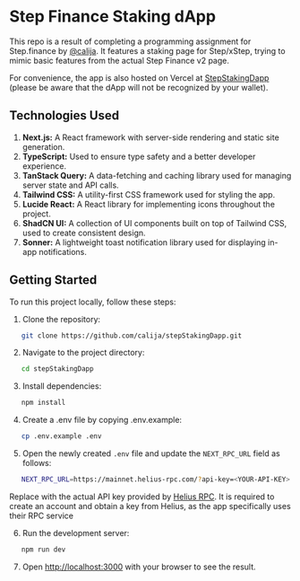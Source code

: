 # Step Finance Staking dApp

This repo is a result of completing a programming assignment for Step.finance by [@calija](https://github.com/calija).
It features a staking page for Step/xStep, trying to mimic basic features from the actual Step Finance v2 page.

For convenience, the app is also hosted on Vercel at [StepStakingDapp](https://my-solana-dapp.vercel.app)
(please be aware that the dApp will not be recognized by your wallet).

## Technologies Used

1. **Next.js:** A React framework with server-side rendering and static site generation.
2. **TypeScript:** Used to ensure type safety and a better developer experience.
3. **TanStack Query:** A data-fetching and caching library used for managing server state and API calls.
4. **Tailwind CSS:** A utility-first CSS framework used for styling the app.
5. **Lucide React:** A React library for implementing icons throughout the project.
6. **ShadCN UI:** A collection of UI components built on top of Tailwind CSS, used to create consistent design.
7. **Sonner:** A lightweight toast notification library used for displaying in-app notifications.

## Getting Started

To run this project locally, follow these steps:

1. Clone the repository:

```bash
   git clone https://github.com/calija/stepStakingDapp.git
```

2. Navigate to the project directory:

```bash
   cd stepStakingDapp
```

3. Install dependencies:

```bash
   npm install
```

4. Create a .env file by copying .env.example:

```bash
   cp .env.example .env
```

5. Open the newly created `.env` file and update the `NEXT_RPC_URL` field as follows:

```bash
   NEXT_RPC_URL=https://mainnet.helius-rpc.com/?api-key=<YOUR-API-KEY>
```

Replace <YOUR-API-KEY> with the actual API key provided by [Helius RPC](https://www.helius.dev/). It is required to create an account and obtain a key from Helius, as the app specifically uses their RPC service

6. Run the development server:

```bash
   npm run dev
```

7. Open [http://localhost:3000](http://localhost:3000) with your browser to see the result.
